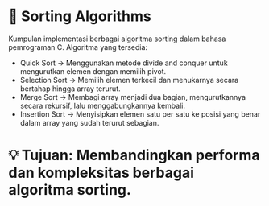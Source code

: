 # 📌 Sorting Algorithms
Kumpulan implementasi berbagai algoritma sorting dalam bahasa pemrograman C. Algoritma yang tersedia:

* Quick Sort → Menggunakan metode divide and conquer untuk mengurutkan elemen dengan memilih pivot.
* Selection Sort → Memilih elemen terkecil dan menukarnya secara bertahap hingga array terurut.
* Merge Sort → Membagi array menjadi dua bagian, mengurutkannya secara rekursif, lalu menggabungkannya kembali.
* Insertion Sort → Menyisipkan elemen satu per satu ke posisi yang benar dalam array yang sudah terurut sebagian.
## 
# 💡 Tujuan: Membandingkan performa dan kompleksitas berbagai algoritma sorting.
